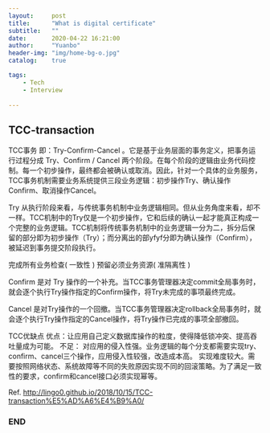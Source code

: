 ```yaml
---
layout:     post
title:      "What is digital certificate"
subtitle:   ""
date:       2020-04-22 16:21:00
author:     "Yuanbo"
header-img: "img/home-bg-o.jpg"
catalog:    true

tags:
    - Tech
    - Interview
    
---
```



## TCC-transaction


TCC事务 即：Try-Confirm-Cancel 。它是基于业务层面的事务定义，把事务运行过程分成 Try、Confirm / Cancel 两个阶段。在每个阶段的逻辑由业务代码控制。每一个初步操作，最终都会被确认或取消。因此，针对一个具体的业务服务，TCC事务机制需要业务系统提供三段业务逻辑：初步操作Try、确认操作Confirm、取消操作Cancel。

Try 从执行阶段来看，与传统事务机制中业务逻辑相同。但从业务角度来看，却不一样。TCC机制中的Try仅是一个初步操作，它和后续的确认一起才能真正构成一个完整的业务逻辑。TCC机制将传统事务机制中的业务逻辑一分为二，拆分后保留的部分即为初步操作（Try）；而分离出的部yfyf分即为确认操作（Confirm），被延迟到事务提交阶段执行。

完成所有业务检查( 一致性 )
预留必须业务资源( 准隔离性 )

Confirm 是对 Try 操作的一个补充。当TCC事务管理器决定commit全局事务时，就会逐个执行Try操作指定的Confirm操作，将Try未完成的事项最终完成。

Cancel 是对Try操作的一个回撤。当TCC事务管理器决定rollback全局事务时，就会逐个执行Try操作指定的Cancel操作，将Try操作已完成的事项全部撤回。


TCC优缺点
优点：让应用自己定义数据库操作的粒度，使得降低锁冲突、提高吞吐量成为可能。
不足：
对应用的侵入性强。业务逻辑的每个分支都需要实现try、confirm、cancel三个操作，应用侵入性较强，改造成本高。
实现难度较大。需要按照网络状态、系统故障等不同的失败原因实现不同的回滚策略。为了满足一致性的要求，confirm和cancel接口必须实现幂等。

Ref. http://lingo0.github.io/2018/10/15/TCC-transaction%E5%AD%A6%E4%B9%A0/
### END

